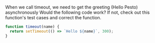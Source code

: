 When we call timeout, we need to get the greeting (Hello Pesto) asynchronously
Would the following code work? If not, check out this function's test cases
and correct the function.

```js
function timeout(name) {
  return setTimeout(() => `Hello ${name}`, 300);
}
```